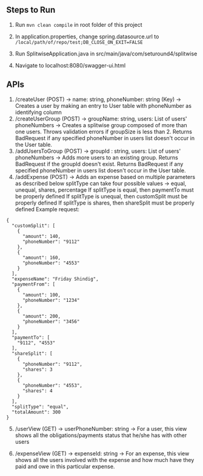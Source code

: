 ## Steps to Run

1. Run `mvn clean compile` in root folder of this project

2. In application.properties, change spring.datasource.url to `/local/path/of/repo/test;DB_CLOSE_ON_EXIT=FALSE`

3. Run SplitwiseApplication.java in src/main/java/com/seturound4/splitwise

4. Navigate to localhost:8080/swagger-ui.html

## APIs

1. /createUser (POST) -> name: string, phoneNumber: string (Key) -> Creates a user by making an entry to User table with phoneNumber as identifying column
2. /createUserGroup (POST) -> groupName: string, users: List of users' phoneNumbers -> Creates a splitwise group composed of more than one users. Throws validation errors if groupSize is less than 2. Returns BadRequest if any specified phoneNumber in users list doesn't occur in the User table.
3. /addUsersToGroup (POST) -> groupId : string, users: List of users' phoneNumbers -> Adds more users to an existing group. Returns BadRequest if the groupId doesn't exist. Returns BadRequest if any specified phoneNumber in users list doesn't occur in the User table.
4. /addExpense (POST) -> Adds an expense based on multiple parameters as described below
splitType can take four possible values -> equal, unequal, shares, percentage
If splitType is equal, then paymentTo must be properly defined
If splitType is unequal, then customSplit must be properly defined
If splitType is shares, then shareSplit must be properly defined
Example request:
```
{
  "customSplit": [
    {
      "amount": 140,
      "phoneNumber": "9112"
    },
    {
      "amount": 160,
      "phoneNumber": "4553"
    }
  ],
  "expenseName": "Friday Shindig",
  "paymentFrom": [
    {
      "amount": 100,
      "phoneNumber": "1234"
    },
    {
      "amount": 200,
      "phoneNumber": "3456"
    }
  ],
  "paymentTo": [
    "9112", "4553"
  ],
  "shareSplit": [
    {
      "phoneNumber": "9112",
      "shares": 3
    },
    {
      "phoneNumber": "4553",
      "shares": 4
    }
  ],
  "splitType": "equal",
  "totalAmount": 300
}
```
5. /userView (GET) -> userPhoneNumber: string -> For a user, this view shows all the obligations/payments status that he/she has with other users

6. /expenseView (GET) -> expenseId: string -> For an expense, this view shows all the users involved with the expense and how much have they paid and owe in this particular expense.